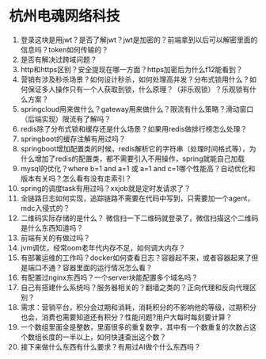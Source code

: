 # 杭州电魂网络科技

1. 登录这块是用jwt？是否了解jwt？jwt是加密的？前端拿到以后可以解密里面的信息吗？token如何传输的？
2. 是否有解决过跨域问题？
3. http和https区别？安全提现在哪一方面？https加密后为什么f12能看到？
4. 营销有涉及秒杀场景？如何设计秒杀，如何处理高并发？分布式锁用什么？如何保证多人操作只有一个人获取到锁，什么原理？（非乐观锁）？乐观锁有什么方案？
5. springcloud用来做什么？gateway用来做什么？限流有什么策略？滑动窗口（后端实现）限流有了解吗？
6. redis除了分布式锁和缓存还是什么场景？如果用redis做排行榜怎么处理？
7. springboot的缓存注解有用过吗？
8. springboot增加配置类的时候，redis解析它的字符串（处理时间格式等），为什么增加了redis的配置类，都不需要引入不用操作，spring就能自己加载
9. mysql的优化？where b=1 and a=1  或 a=1 and c=1哪个性能高？自动优化和版本有关吗？怎么看有没有走索引？
10. spring的调度task有用过吗？xxjob就是定时发请求了？
11. 全链路日志如何实现，追踪链路不需要在代码中写到，只需要加一个agent，mdc入侵式的？
12. 二维码实际存储的是什么？ 微信扫一下二维码就登录了，微信扫描这个二维码是什么东西知道吗？
13. 前端有关的有做过吗？
14. jvm调优，经常oom老年代内存不足，如何调大内存？
15. 有部署运维的工作吗？docker如何查看日志？容器起不来，或者容器起来了但是端口不通？容器里面的运行情况怎么看？
16. 有配置过nginx东西吗？一个server块能配置多个域名吗？
17. 自己有搭建什么系统吗？服务器相关的？翻墙之类的？正向代理和反向代理区别？
18. 需求：营销平台，积分会过期和消耗，消耗积分的不影响他的等级，过期积分也会，消费也需要知道还有积分？性能问题?用户大每时每刻要计算？
19. 一个数组里面全是整数，里面很多的重复数字，其中有一个数重复的次数占这个数组长度的一半以上，如何快速查出这个数？
20. 接下来做什么东西有什么要求？有用过AI做个什么东西吗？